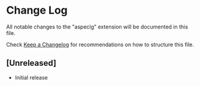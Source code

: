 # Change Log

All notable changes to the "aspeclg" extension will be documented in this file.

Check [Keep a Changelog](http://keepachangelog.com/) for recommendations on how to structure this file.

## [Unreleased]

- Initial release